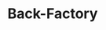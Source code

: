 ---
title: "Back-Factory"
url: /hannover/back-factory-niki-de-saint-phalle-promenade/
shop: Bäckerei
---